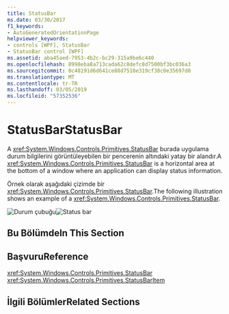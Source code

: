```yaml
---
title: StatusBar
ms.date: 03/30/2017
f1_keywords:
- AutoGeneratedOrientationPage
helpviewer_keywords:
- controls [WPF], StatusBar
- StatusBar control [WPF]
ms.assetid: aba45aed-7953-4b2c-bc29-315a9be6c440
ms.openlocfilehash: 8998eba8a713cada62c8defc8d7500bf3bc036a3
ms.sourcegitcommit: 0c48191d6d641ce88d7510e319cf38c0e35697d0
ms.translationtype: MT
ms.contentlocale: tr-TR
ms.lasthandoff: 03/05/2019
ms.locfileid: "57352536"
---
```

# <a name="statusbar"></a><span data-ttu-id="61eca-102">StatusBar</span><span class="sxs-lookup"><span data-stu-id="61eca-102">StatusBar</span></span>
<span data-ttu-id="61eca-103">A <xref:System.Windows.Controls.Primitives.StatusBar> burada uygulama durum bilgilerini görüntüleyebilen bir pencerenin altındaki yatay bir alandır.</span><span class="sxs-lookup"><span data-stu-id="61eca-103">A <xref:System.Windows.Controls.Primitives.StatusBar> is a horizontal area at the bottom of a window where an application can display status information.</span></span>  
  
 <span data-ttu-id="61eca-104">Örnek olarak aşağıdaki çizimde bir <xref:System.Windows.Controls.Primitives.StatusBar>.</span><span class="sxs-lookup"><span data-stu-id="61eca-104">The following illustration shows an example of a <xref:System.Windows.Controls.Primitives.StatusBar>.</span></span>  
  
 <span data-ttu-id="61eca-105">![Durum çubuğu](./media/ss-ctl-statusbar.GIF "SS_CTL_statusbar")</span><span class="sxs-lookup"><span data-stu-id="61eca-105">![Status bar](./media/ss-ctl-statusbar.GIF "SS_CTL_statusbar")</span></span>  
  
## <a name="in-this-section"></a><span data-ttu-id="61eca-106">Bu Bölümde</span><span class="sxs-lookup"><span data-stu-id="61eca-106">In This Section</span></span>  
  
## <a name="reference"></a><span data-ttu-id="61eca-107">Başvuru</span><span class="sxs-lookup"><span data-stu-id="61eca-107">Reference</span></span>  
 <xref:System.Windows.Controls.Primitives.StatusBar>  
  <xref:System.Windows.Controls.Primitives.StatusBarItem>  
  
## <a name="related-sections"></a><span data-ttu-id="61eca-108">İlgili Bölümler</span><span class="sxs-lookup"><span data-stu-id="61eca-108">Related Sections</span></span>
